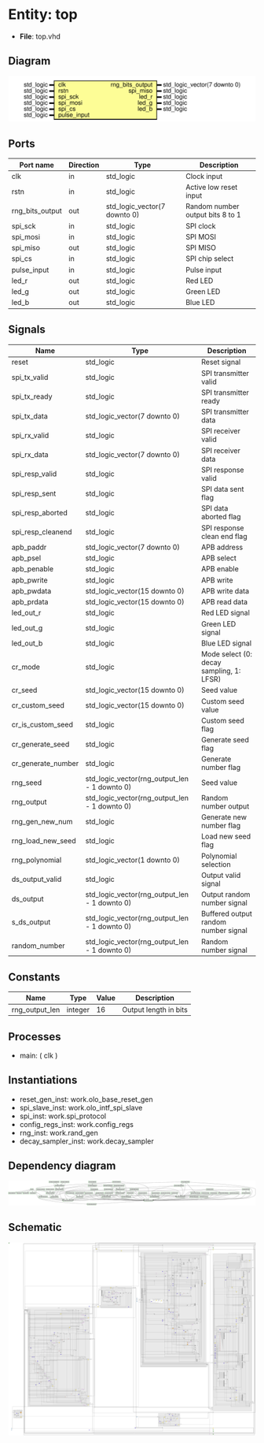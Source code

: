 
# Entity: top

- **File**: top.vhd

## Diagram

![Diagram](top.svg "Diagram")

## Ports

| Port name       | Direction | Type                         | Description                      |
| --------------- | --------- | ---------------------------- | -------------------------------- |
| clk             | in        | std_logic                    | Clock input                      |
| rstn            | in        | std_logic                    | Active low reset input           |
| rng_bits_output | out       | std_logic_vector(7 downto 0) | Random number output bits 8 to 1 |
| spi_sck         | in        | std_logic                    | SPI clock                        |
| spi_mosi        | in        | std_logic                    | SPI MOSI                         |
| spi_miso        | out       | std_logic                    | SPI MISO                         |
| spi_cs          | in        | std_logic                    | SPI chip select                  |
| pulse_input     | in        | std_logic                    | Pulse input                      |
| led_r           | out       | std_logic                    | Red LED                          |
| led_g           | out       | std_logic                    | Green LED                        |
| led_b           | out       | std_logic                    | Blue LED                         |

## Signals

| Name               | Type                                          | Description                              |
| ------------------ | --------------------------------------------- | ---------------------------------------- |
| reset              | std_logic                                     | Reset signal                             |
| spi_tx_valid       | std_logic                                     | SPI transmitter valid                    |
| spi_tx_ready       | std_logic                                     | SPI transmitter ready                    |
| spi_tx_data        | std_logic_vector(7 downto 0)                  | SPI transmitter data                     |
| spi_rx_valid       | std_logic                                     | SPI receiver valid                       |
| spi_rx_data        | std_logic_vector(7 downto 0)                  | SPI receiver data                        |
| spi_resp_valid     | std_logic                                     | SPI response valid                       |
| spi_resp_sent      | std_logic                                     | SPI data sent flag                       |
| spi_resp_aborted   | std_logic                                     | SPI data aborted flag                    |
| spi_resp_cleanend  | std_logic                                     | SPI response clean end flag              |
| apb_paddr          | std_logic_vector(7 downto 0)                  | APB address                              |
| apb_psel           | std_logic                                     | APB select                               |
| apb_penable        | std_logic                                     | APB enable                               |
| apb_pwrite         | std_logic                                     | APB write                                |
| apb_pwdata         | std_logic_vector(15 downto 0)                 | APB write data                           |
| apb_prdata         | std_logic_vector(15 downto 0)                 | APB read data                            |
| led_out_r          | std_logic                                     | Red LED signal                           |
| led_out_g          | std_logic                                     | Green LED signal                         |
| led_out_b          | std_logic                                     | Blue LED signal                          |
| cr_mode            | std_logic                                     | Mode select (0: decay sampling, 1: LFSR) |
| cr_seed            | std_logic_vector(15 downto 0)                 | Seed value                               |
| cr_custom_seed     | std_logic_vector(15 downto 0)                 | Custom seed value                        |
| cr_is_custom_seed  | std_logic                                     | Custom seed flag                         |
| cr_generate_seed   | std_logic                                     | Generate seed flag                       |
| cr_generate_number | std_logic                                     | Generate number flag                     |
| rng_seed           | std_logic_vector(rng_output_len - 1 downto 0) | Seed value                               |
| rng_output         | std_logic_vector(rng_output_len - 1 downto 0) | Random number output                     |
| rng_gen_new_num    | std_logic                                     | Generate new number flag                 |
| rng_load_new_seed  | std_logic                                     | Load new seed flag                       |
| rng_polynomial     | std_logic_vector(1 downto 0)                  | Polynomial selection                     |
| ds_output_valid    | std_logic                                     | Output valid signal                      |
| ds_output          | std_logic_vector(rng_output_len - 1 downto 0) | Output random number signal              |
| s_ds_output        | std_logic_vector(rng_output_len - 1 downto 0) | Buffered output random number signal     |
| random_number      | std_logic_vector(rng_output_len - 1 downto 0) | Random number signal                     |

## Constants

| Name           | Type    | Value | Description           |
| -------------- | ------- | ----- | --------------------- |
| rng_output_len | integer | 16    | Output length in bits |

## Processes

- main: ( clk )

## Instantiations

- reset_gen_inst: work.olo_base_reset_gen
- spi_slave_inst: work.olo_intf_spi_slave
- spi_inst: work.spi_protocol
- config_regs_inst: work.config_regs
- rng_inst: work.rand_gen
- decay_sampler_inst: work.decay_sampler

## Dependency diagram

![Dependency diagram](top_dependency.svg "Dependency diagram")

## Schematic

![Schematic](top_schematic.svg "Schematic")

